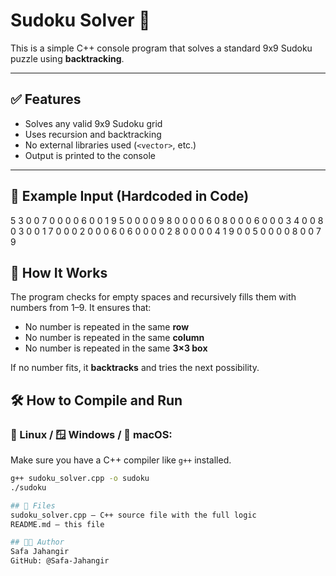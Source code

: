 # Sudoku Solver 🧩

This is a simple C++ console program that solves a standard 9x9 Sudoku puzzle using **backtracking**.

---

## ✅ Features

- Solves any valid 9x9 Sudoku grid
- Uses recursion and backtracking
- No external libraries used (`<vector>`, etc.)
- Output is printed to the console

---

## 🔢 Example Input (Hardcoded in Code)

5 3 0 0 7 0 0 0 0
6 0 0 1 9 5 0 0 0
0 9 8 0 0 0 0 6 0
8 0 0 0 6 0 0 0 3
4 0 0 8 0 3 0 0 1
7 0 0 0 2 0 0 0 6
0 6 0 0 0 0 2 8 0
0 0 0 4 1 9 0 0 5
0 0 0 0 8 0 0 7 9

## 🧠 How It Works

The program checks for empty spaces and recursively fills them with numbers from 1–9. It ensures that:
- No number is repeated in the same **row**
- No number is repeated in the same **column**
- No number is repeated in the same **3×3 box**

If no number fits, it **backtracks** and tries the next possibility.


## 🛠 How to Compile and Run

### 🐧 Linux / 🪟 Windows / 🍎 macOS:

Make sure you have a C++ compiler like `g++` installed.

```bash
g++ sudoku_solver.cpp -o sudoku
./sudoku

## 📁 Files
sudoku_solver.cpp – C++ source file with the full logic
README.md – this file

## 🧑‍💻 Author
Safa Jahangir
GitHub: @Safa-Jahangir

